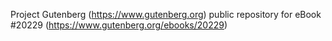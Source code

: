 Project Gutenberg (https://www.gutenberg.org) public repository for eBook #20229 (https://www.gutenberg.org/ebooks/20229)
